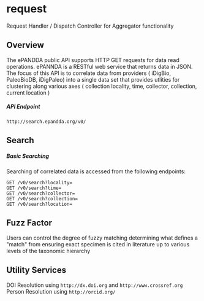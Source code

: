 # request
Request Handler / Dispatch Controller for Aggregator functionality

## Overview
The ePANDDA public API supports HTTP GET requests for data read operations. ePANNDA is a RESTful web service that returns data in JSON.
The focus of this API is to correlate data from providers ( iDigBio, PaleoBioDB, iDigPaleo) into a single data set that provides utlities
for clustering along various axes ( collection locality, time, collector, collection, current location ) 

##### API Endpoint
`http://search.epandda.org/v0/`


## Search

##### Basic Searching
Searching of correlated data is accessed from the following endpoints:

``` 
GET /v0/search?locality= 
GET /v0/search?time=
GET /v0/search?collector=
GET /v0/search?collection=
GET /v0/search?location=
```

## Fuzz Factor
Users can control the degree of fuzzy matching determining what defines a "match" from ensuring exact specimen is cited in literature up to
various levels of the taxonomic hierarchy

## Utility Services
DOI Resolution using `http://dx.doi.org` and `http://www.crossref.org`
Person Resolution using `http://orcid.org/`
